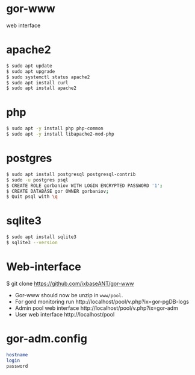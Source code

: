 # gor-www
web interface

# apache2

```bash
$ sudo apt update
$ sudo apt upgrade
$ sudo systemctl status apache2
$ sudo apt install curl
$ sudo apt install apache2
```

# php

```bash
$ sudo apt -y install php php-common
$ sudo apt -y install libapache2-mod-php
```

# postgres

```bash
$ sudo apt install postgresql postgresql-contrib
$ sudo -u postgres psql
$ CREATE ROLE gorbaniov WITH LOGIN ENCRYPTED PASSWORD '1';
$ CREATE DATABASE gor OWNER gorbaniov;
$ Quit psql with \q
```
# sqlite3

```bash
$ sudo apt install sqlite3
$ sqlite3 --version
```
 
# Web-interface
$ git clone https://github.com/ixbaseANT/gor-www
- Gor-www should now be unzip in `www/pool`.
- For gord monitoring run http://localhost/pool/v.php?ix=gor-pgDB-logs
- Admin pool web interface http://localhost/pool/v.php?ix=gor-adm
- User web interface http://localhost/pool

# gor-adm.config

```bash
hostname
login
password
```
